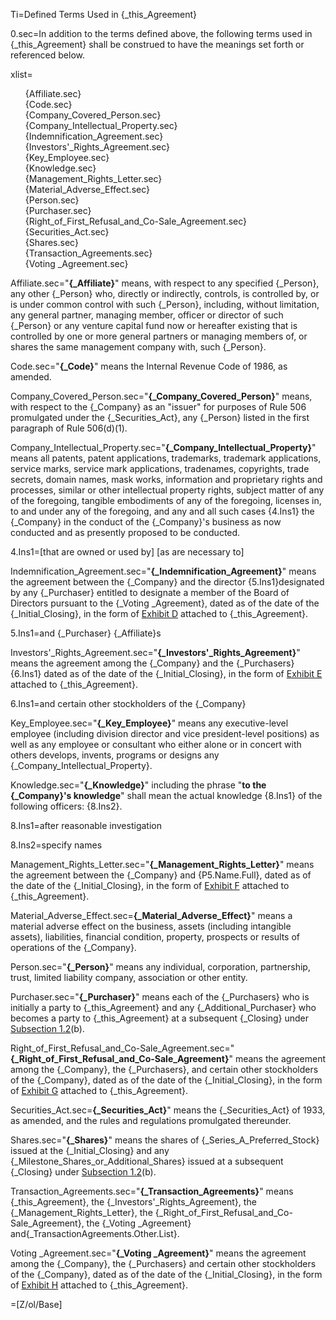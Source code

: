 Ti=Defined Terms Used in {_this_Agreement}

0.sec=In addition to the terms defined above, the following terms used in {_this_Agreement} shall be construed to have the meanings set forth or referenced below.

xlist=<ul type="none"><li>{Affiliate.sec}<li>{Code.sec}<li>{Company_Covered_Person.sec}<li>{Company_Intellectual_Property.sec}<li>{Indemnification_Agreement.sec}<li>{Investors'_Rights_Agreement.sec}<li>{Key_Employee.sec}<li>{Knowledge.sec}<li>{Management_Rights_Letter.sec}<li>{Material_Adverse_Effect.sec}<li>{Person.sec}<li>{Purchaser.sec}<li>{Right_of_First_Refusal_and_Co-Sale_Agreement.sec}<li>{Securities_Act.sec}<li>{Shares.sec}<li>{Transaction_Agreements.sec}<li>{Voting _Agreement.sec}</ul>

Affiliate.sec="<strong>{_Affiliate}</strong>" means, with respect to any specified {_Person}, any other {_Person} who, directly or indirectly, controls, is controlled by, or is under common control with such {_Person}, including, without limitation, any general partner, managing member, officer or director of such {_Person} or any venture capital fund now or hereafter existing that is controlled by one or more general partners or managing members of, or shares the same management company with, such {_Person}.

Code.sec="<strong>{_Code}</strong>" means the Internal Revenue Code of 1986, as amended.

Company_Covered_Person.sec="<strong>{_Company_Covered_Person}</strong>" means, with respect to the {_Company} as an "issuer" for purposes of Rule 506 promulgated under the {_Securities_Act}, any {_Person} listed in the first paragraph of Rule 506(d)(1).

Company_Intellectual_Property.sec="<strong>{_Company_Intellectual_Property}</strong>" means all patents, patent applications, trademarks, trademark applications, service marks, service mark applications, tradenames, copyrights, trade secrets, domain names, mask works, information and proprietary rights and processes, similar or other intellectual property rights, subject matter of any of the foregoing, tangible embodiments of any of the foregoing, licenses in, to and under any of the foregoing, and any and all such cases {4.Ins1} the {_Company} in the conduct of the {_Company}'s business as now conducted and as presently proposed to be conducted.

4.Ins1=[that are owned or used by] [as are necessary to]

Indemnification_Agreement.sec="<strong>{_Indemnification_Agreement}</strong>" means the agreement between the {_Company} and the director {5.Ins1}designated by any {_Purchaser} entitled to designate a member of the Board of Directors pursuant to the {_Voting _Agreement}, dated as of the date of the {_Initial_Closing}, in the form of <u>Exhibit D</u> attached to {_this_Agreement}.

5.Ins1=and {_Purchaser} {_Affiliate}s
 
Investors'_Rights_Agreement.sec="<strong>{_Investors'_Rights_Agreement}</strong>" means the agreement among the {_Company} and the {_Purchasers} {6.Ins1} dated as of the date of the {_Initial_Closing}, in the form of <u>Exhibit E</u> attached to {_this_Agreement}.

6.Ins1=and certain other stockholders of the {_Company}

Key_Employee.sec="<strong>{_Key_Employee}</strong>" means any executive-level employee (including division director and vice president-level positions) as well as any employee or consultant who either alone or in concert with others develops, invents, programs or designs any {_Company_Intellectual_Property}.

Knowledge.sec="<strong>{_Knowledge}</strong>" including the phrase "<strong>to the {_Company}'s knowledge</strong>" shall mean the actual knowledge {8.Ins1} of the following officers: {8.Ins2}.

8.Ins1=after reasonable investigation

8.Ins2=specify names

Management_Rights_Letter.sec="<strong>{_Management_Rights_Letter}</strong>" means the agreement between the {_Company} and {P5.Name.Full}, dated as of the date of the {_Initial_Closing}, in the form of <u>Exhibit F</u> attached to {_this_Agreement}.

Material_Adverse_Effect.sec=<strong>{_Material_Adverse_Effect}</strong>" means a material adverse effect on the business, assets (including intangible assets), liabilities, financial condition, property, prospects or results of operations of the {_Company}.

Person.sec="<strong>{_Person}</strong>" means any individual, corporation, partnership, trust, limited liability company, association or other entity.

Purchaser.sec="<strong>{_Purchaser}</strong>" means each of the {_Purchasers} who is initially a party to {_this_Agreement} and any {_Additional_Purchaser} who becomes a party to {_this_Agreement} at a subsequent {_Closing} under <u>Subsection </u><u>1.2</u>(b).

Right_of_First_Refusal_and_Co-Sale_Agreement.sec="<strong>{_Right_of_First_Refusal_and_Co-Sale_Agreement}</strong>" means the agreement among the {_Company}, the {_Purchasers}, and certain other stockholders of the {_Company}, dated as of the date of the {_Initial_Closing}, in the form of <u>Exhibit G</u> attached to {_this_Agreement}.

Securities_Act.sec=<strong>{_Securities_Act}</strong>" means the {_Securities_Act} of 1933, as amended, and the rules and regulations promulgated thereunder.

Shares.sec="<strong>{_Shares}</strong>" means the shares of {_Series_A_Preferred_Stock} issued at the {_Initial_Closing} and any {_Milestone_Shares_or_Additional_Shares} issued at a subsequent {_Closing} under <u>Subsection </u><u>1.2</u>(b).

Transaction_Agreements.sec="<strong>{_Transaction_Agreements}</strong>" means {_this_Agreement}, the {_Investors'_Rights_Agreement}, the {_Management_Rights_Letter}, the {_Right_of_First_Refusal_and_Co-Sale_Agreement}, the {_Voting _Agreement} and{_TransactionAgreements.Other.List}.

Voting _Agreement.sec="<strong>{_Voting _Agreement}</strong>" means the agreement among the {_Company}, the {_Purchasers} and certain other stockholders of the {_Company}, dated as of the date of the {_Initial_Closing}, in the form of <u>Exhibit H</u> attached to {_this_Agreement}.

=[Z/ol/Base]
